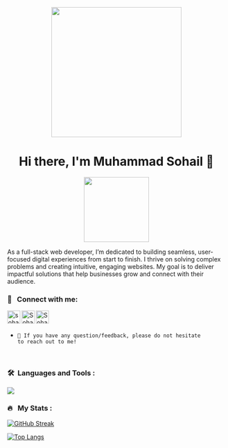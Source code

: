 <div id="header" align="center">
  <img src="https://media.giphy.com/media/v1.Y2lkPTc5MGI3NjExdTR3am91bHU5Z2IwYjNhdzd1YTJ3ejQzbWQwNWlydnFscTRlejF1ZCZlcD12MV9pbnRlcm5hbF9naWZfYnlfaWQmY3Q9cw/vLlpbDafjgHystuJ0a/giphy.gif" width="300"/>
</div>

<h1 align="center">
Hi there, I'm <a  target="_blank" rel="noreferrer">Muhammad Sohail</a> 👋
</h1> 

<div align="center" display="flex">
<img src="https://media.giphy.com/media/iOdhk1BSNJ7PsQRUN3/giphy.gif" width="150" />
</div> 

As a full-stack web developer, I’m dedicated to building seamless, user-focused digital experiences from start to finish. I thrive on solving complex problems and creating intuitive, engaging websites. My goal is to deliver impactful solutions that help businesses grow and connect with their audience.

### 🤝 &nbsp; Connect with me:

<a href="https://www.linkedin.com/in/sohailwebdev011/"><img align="left" src="https://raw.githubusercontent.com/yushi1007/yushi1007/main/images/linkedin.svg" alt="sohail | LinkedIn" width="30px"/></a>
<a href="https://www.instagram.com/sohail_404/"><img align="left" src="https://raw.githubusercontent.com/yushi1007/yushi1007/main/images/instagram.svg" alt="Sohail | Instagram" width="30px"/></a>
<a href="https://www.x.com/baltione1/"><img align="left" src="https://raw.githubusercontent.com/yushi1007/yushi1007/main/images/x.svg" alt="Sohail | x" width="30px"/></a>
</br>
</br>
- <code>💬 If you have any question/feedback, please do not hesitate to reach out to me!</code>
</br>

### 🛠 &nbsp;Languages and Tools :

   <img src="https://skillicons.dev/icons?i=nodejs,react,next,bun,express,mongodb,typescript,javascript,firebase,tailwindcss,scss,vercel,git" />


### 🔥 &nbsp; My Stats :
[![GitHub Streak](http://github-readme-streak-stats.herokuapp.com?user=sohail900&theme=dark&background=000000)](https://git.io/streak-stats)

[![Top Langs](https://github-readme-stats.vercel.app/api/top-langs/?username=sohail900&layout=compact&theme=vision-friendly-dark)](https://github.com/anuraghazra/github-readme-stats)
